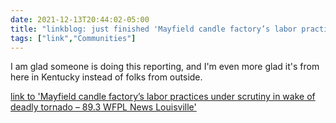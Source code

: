 ```yaml
---
date: 2021-12-13T20:44:02-05:00
title: "linkblog: just finished 'Mayfield candle factory’s labor practices under scrutiny in wake of deadly tornado – 89.3 WFPL News Louisville'"
tags: ["link","Communities"]
---
```

I am glad someone is doing this reporting, and I'm even more glad it's from here in Kentucky instead of folks from outside.
 
[link to 'Mayfield candle factory’s labor practices under scrutiny in wake of deadly tornado – 89.3 WFPL News Louisville'](https://wfpl.org/mayfield-candle-factorys-labor-practices-under-scrutiny-in-wake-of-deadly-tornado/)
